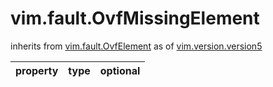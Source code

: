 vim.fault.OvfMissingElement
===========================
inherits from [vim.fault.OvfElement](docs/vim.fault.OvfElement.md)
as of [vim.version.version5](docs/vim.version.md)

| property | type | optional |
|:---------|:-----|:---------|

